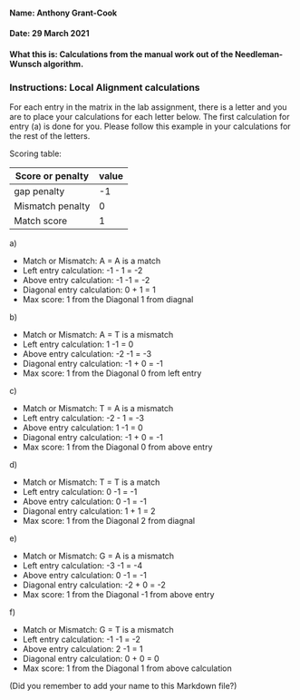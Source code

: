 #### Name: Anthony Grant-Cook
#### Date: 29 March 2021
#### What this is: Calculations from the manual work out of the Needleman-Wunsch algorithm.

### Instructions: Local Alignment calculations
For each entry in the matrix in the lab assignment, there is a letter and you are to place your calculations for each letter below. The first calculation for entry (a) is done for you. Please follow this example in your calculations for the rest of the letters.

Scoring table:


|Score or penalty| value |
|----------------|-------|
|gap penalty      |-1     |
|Mismatch penalty | 0     |
|Match score     | 1     |


a)
- Match or Mismatch: A = A is a match
- Left entry calculation: -1 - 1 = -2
- Above entry calculation: -1 -1 = -2
- Diagonal entry calculation: 0 + 1 = 1
- Max score: 1 from the Diagonal 1 from diagnal


b)
- Match or Mismatch:               A = T is a mismatch
- Left entry calculation:          1 -1 = 0
- Above entry calculation:         -2 -1 = -3
- Diagonal entry calculation:      -1 + 0 = -1
- Max score: 1 from the Diagonal   0 from left entry


c)
- Match or Mismatch:               T = A is a mismatch
- Left entry calculation:          -2 - 1 = -3
- Above entry calculation:         1 -1 = 0
- Diagonal entry calculation:      -1 + 0 = -1
- Max score: 1 from the Diagonal   0 from above entry


d)
- Match or Mismatch:               T = T is a match
- Left entry calculation:          0 -1 = -1
- Above entry calculation:         0 -1 = -1
- Diagonal entry calculation:      1 + 1 = 2
- Max score: 1 from the Diagonal   2 from diagnal


e)
- Match or Mismatch:               G = A is a mismatch
- Left entry calculation:          -3 -1 = -4
- Above entry calculation:         0 -1 = -1
- Diagonal entry calculation:      -2 + 0 = -2
- Max score: 1 from the Diagonal   -1 from above entry


f)
- Match or Mismatch:               G = T is a mismatch
- Left entry calculation:          -1 -1 = -2
- Above entry calculation:         2 -1 = 1
- Diagonal entry calculation:      0 + 0 = 0
- Max score: 1 from the Diagonal   1 from above calculation



(Did you remember to add your name to this Markdown file?)
